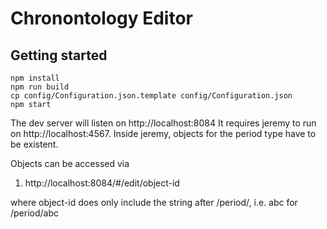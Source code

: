 # Chronontology Editor

## Getting started
 
```
npm install
npm run build
cp config/Configuration.json.template config/Configuration.json
npm start
```

The dev server will listen on http://localhost:8084
It requires jeremy to run on http://localhost:4567. Inside jeremy,
objects for the period type have to be existent.

Objects can be accessed via

1. http://localhost:8084/#/edit/object-id

where object-id does only include the string after /period/, i.e. 
abc for /period/abc
